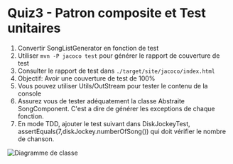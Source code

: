 # Quiz3 - Patron composite et Test unitaires
1. Convertir SongListGenerator en fonction de test
2. Utiliser ```mvn -P jacoco test``` pour générer le rapport de couverture de test
3. Consulter le rapport de test dans ```./target/site/jacoco/index.html```
4. Objectif: Avoir une couverture de test de 100%
5. Vous pouvez utiliser Utils/OutStream pour tester le contenu de la console
6. Assurez vous de tester adéquatement la classe Abstraite SongComponent. C'est a dire de générer les exceptions de chaque fonction.
7. En mode TDD, ajouter le test suivant dans DiskJockeyTest, assertEquals(7,diskJockey.numberOfSong()) qui doit vérifier le nombre de chanson.

![Diagramme de classe](https://www.plantuml.com/plantuml/svg/TP31IWD138RFdQS8Uz923xqkPQXO4AHuwKdePJeJrw4xcMMIgcNnNNmMdynqYxGkU9c1vFk_X2nPN953Qc4LNLDSIWW1mRUE6Gtl8tLEgy1oR57V4ls9DcT2G-mViz_ZiJSJW0PbawbPHvQRsnhUSWpm_MK-pPa-zNe3mFe_kOJrHdtKcCdEKHWAy5ifsA9ZV4PNQeWawhYItEVKPK8IM2pkThgLys9jR_vI3oKVEYK6cgEWjO0VWXH6bglCFu2v-AQpaDzf1jMq6krIWuN8M_B3F0nRoY_cSY5DbjYyYaRdrTY_rA5wrny0 "Diagramme de classe")
